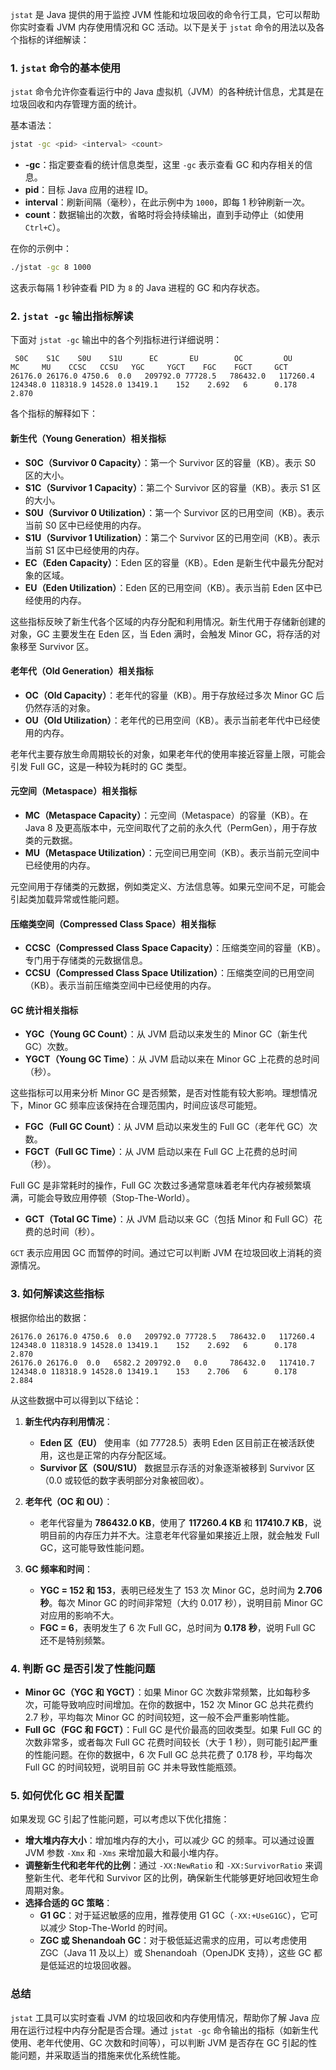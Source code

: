 `jstat` 是 Java 提供的用于监控 JVM 性能和垃圾回收的命令行工具，它可以帮助你实时查看 JVM 内存使用情况和 GC 活动。以下是关于 `jstat` 命令的用法以及各个指标的详细解读：

### 1. `jstat` 命令的基本使用
`jstat` 命令允许你查看运行中的 Java 虚拟机（JVM）的各种统计信息，尤其是在垃圾回收和内存管理方面的统计。

基本语法：
```sh
jstat -gc <pid> <interval> <count>
```
- **-gc**：指定要查看的统计信息类型，这里 `-gc` 表示查看 GC 和内存相关的信息。
- **pid**：目标 Java 应用的进程 ID。
- **interval**：刷新间隔（毫秒），在此示例中为 `1000`，即每 1 秒钟刷新一次。
- **count**：数据输出的次数，省略时将会持续输出，直到手动停止（如使用 `Ctrl+C`）。

在你的示例中：
```sh
./jstat -gc 8 1000
```
这表示每隔 1 秒钟查看 PID 为 `8` 的 Java 进程的 GC 和内存状态。

### 2. `jstat -gc` 输出指标解读
下面对 `jstat -gc` 输出中的各个列指标进行详细说明：

```
 S0C    S1C    S0U    S1U      EC       EU        OC         OU       MC     MU    CCSC   CCSU   YGC     YGCT    FGC    FGCT     GCT   
26176.0 26176.0 4750.6  0.0   209792.0 77728.5   786432.0   117260.4  124348.0 118318.9 14528.0 13419.1    152    2.692   6      0.178    2.870
```
各个指标的解释如下：

#### **新生代（Young Generation）相关指标**
- **S0C（Survivor 0 Capacity）**：第一个 Survivor 区的容量（KB）。表示 S0 区的大小。
- **S1C（Survivor 1 Capacity）**：第二个 Survivor 区的容量（KB）。表示 S1 区的大小。
- **S0U（Survivor 0 Utilization）**：第一个 Survivor 区的已用空间（KB）。表示当前 S0 区中已经使用的内存。
- **S1U（Survivor 1 Utilization）**：第二个 Survivor 区的已用空间（KB）。表示当前 S1 区中已经使用的内存。
- **EC（Eden Capacity）**：Eden 区的容量（KB）。Eden 是新生代中最先分配对象的区域。
- **EU（Eden Utilization）**：Eden 区的已用空间（KB）。表示当前 Eden 区中已经使用的内存。

这些指标反映了新生代各个区域的内存分配和利用情况。新生代用于存储新创建的对象，GC 主要发生在 Eden 区，当 Eden 满时，会触发 Minor GC，将存活的对象移至 Survivor 区。

#### **老年代（Old Generation）相关指标**
- **OC（Old Capacity）**：老年代的容量（KB）。用于存放经过多次 Minor GC 后仍然存活的对象。
- **OU（Old Utilization）**：老年代的已用空间（KB）。表示当前老年代中已经使用的内存。

老年代主要存放生命周期较长的对象，如果老年代的使用率接近容量上限，可能会引发 Full GC，这是一种较为耗时的 GC 类型。

#### **元空间（Metaspace）相关指标**
- **MC（Metaspace Capacity）**：元空间（Metaspace）的容量（KB）。在 Java 8 及更高版本中，元空间取代了之前的永久代（PermGen），用于存放类的元数据。
- **MU（Metaspace Utilization）**：元空间已用空间（KB）。表示当前元空间中已经使用的内存。

元空间用于存储类的元数据，例如类定义、方法信息等。如果元空间不足，可能会引起类加载异常或性能问题。

#### **压缩类空间（Compressed Class Space）相关指标**
- **CCSC（Compressed Class Space Capacity）**：压缩类空间的容量（KB）。专门用于存储类的元数据信息。
- **CCSU（Compressed Class Space Utilization）**：压缩类空间的已用空间（KB）。表示当前压缩类空间中已经使用的内存。

#### **GC 统计相关指标**
- **YGC（Young GC Count）**：从 JVM 启动以来发生的 Minor GC（新生代 GC）次数。
- **YGCT（Young GC Time）**：从 JVM 启动以来在 Minor GC 上花费的总时间（秒）。
  

这些指标可以用来分析 Minor GC 是否频繁，是否对性能有较大影响。理想情况下，Minor GC 频率应该保持在合理范围内，时间应该尽可能短。

- **FGC（Full GC Count）**：从 JVM 启动以来发生的 Full GC（老年代 GC）次数。
- **FGCT（Full GC Time）**：从 JVM 启动以来在 Full GC 上花费的总时间（秒）。

Full GC 是非常耗时的操作，Full GC 次数过多通常意味着老年代内存被频繁填满，可能会导致应用停顿（Stop-The-World）。

- **GCT（Total GC Time）**：从 JVM 启动以来 GC（包括 Minor 和 Full GC）花费的总时间（秒）。

`GCT` 表示应用因 GC 而暂停的时间。通过它可以判断 JVM 在垃圾回收上消耗的资源情况。

### 3. **如何解读这些指标**
根据你给出的数据：
```
26176.0 26176.0 4750.6  0.0   209792.0 77728.5   786432.0   117260.4  124348.0 118318.9 14528.0 13419.1    152    2.692   6      0.178    2.870
26176.0 26176.0  0.0   6582.2 209792.0   0.0     786432.0   117410.7  124348.0 118318.9 14528.0 13419.1    153    2.706   6      0.178    2.884
```
从这些数据中可以得到以下结论：

1. **新生代内存利用情况**：
   - **Eden 区（EU）** 使用率（如 77728.5）表明 Eden 区目前正在被活跃使用，这也是正常的内存分配区域。
   - **Survivor 区（S0U/S1U）** 数据显示存活的对象逐渐被移到 Survivor 区（0.0 或较低的数字表明部分对象被回收）。

2. **老年代（OC 和 OU）**：
   - 老年代容量为 **786432.0 KB**，使用了 **117260.4 KB** 和 **117410.7 KB**，说明目前的内存压力并不大。注意老年代容量如果接近上限，就会触发 Full GC，这可能导致性能问题。

3. **GC 频率和时间**：
   - **YGC = 152 和 153**，表明已经发生了 153 次 Minor GC，总时间为 **2.706 秒**。每次 Minor GC 的时间非常短（大约 0.017 秒），说明目前 Minor GC 对应用的影响不大。
   - **FGC = 6**，表明发生了 6 次 Full GC，总时间为 **0.178 秒**，说明 Full GC 还不是特别频繁。

### 4. **判断 GC 是否引发了性能问题**
- **Minor GC（YGC 和 YGCT）**：如果 Minor GC 次数非常频繁，比如每秒多次，可能导致响应时间增加。在你的数据中，152 次 Minor GC 总共花费约 2.7 秒，平均每次 Minor GC 的时间较短，这一般不会严重影响性能。
- **Full GC（FGC 和 FGCT）**：Full GC 是代价最高的回收类型。如果 Full GC 的次数非常多，或者每次 Full GC 花费时间较长（大于 1 秒），则可能引起严重的性能问题。在你的数据中，6 次 Full GC 总共花费了 0.178 秒，平均每次 Full GC 的时间较短，说明目前 GC 并未导致性能瓶颈。

### 5. **如何优化 GC 相关配置**
如果发现 GC 引起了性能问题，可以考虑以下优化措施：

- **增大堆内存大小**：增加堆内存的大小，可以减少 GC 的频率。可以通过设置 JVM 参数 `-Xmx` 和 `-Xms` 来增加最大和最小堆内存。
- **调整新生代和老年代的比例**：通过 `-XX:NewRatio` 和 `-XX:SurvivorRatio` 来调整新生代、老年代和 Survivor 区的比例，确保新生代能够更好地回收短生命周期对象。
- **选择合适的 GC 策略**：
  - **G1 GC**：对于延迟敏感的应用，推荐使用 G1 GC（`-XX:+UseG1GC`），它可以减少 Stop-The-World 的时间。
  - **ZGC 或 Shenandoah GC**：对于极低延迟需求的应用，可以考虑使用 ZGC（Java 11 及以上）或 Shenandoah（OpenJDK 支持），这些 GC 都是低延迟的垃圾回收器。

### 总结
`jstat` 工具可以实时查看 JVM 的垃圾回收和内存使用情况，帮助你了解 Java 应用在运行过程中内存分配是否合理。通过 `jstat -gc` 命令输出的指标（如新生代使用、老年代使用、GC 次数和时间等），可以判断 JVM 是否存在 GC 引起的性能问题，并采取适当的措施来优化系统性能。